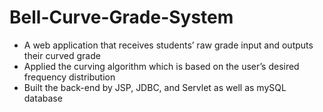 # Bell-Curve-Grade-System

- A web application that receives students’ raw grade input and outputs their curved grade
- Applied the curving algorithm which is based on the user’s desired frequency distribution
- Built the back-end by JSP, JDBC, and Servlet as well as mySQL database 

